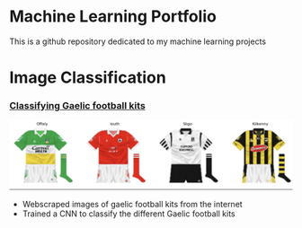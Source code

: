 # Machine Learning Portfolio

This is a github repository dedicated to my machine learning projects


# Image Classification

### [Classifying Gaelic football kits](ImageClassification/gaelicJerseys.ipynb)

![Alt text](gaelicJerseyProject.png)

- Webscraped images of gaelic football kits from the internet
- Trained a CNN to classify the different Gaelic football kits
